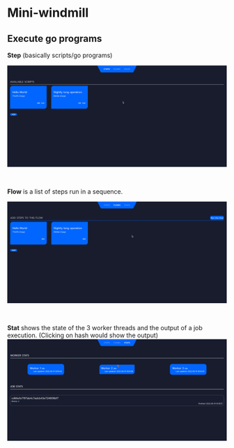 # Mini-windmill

## Execute go programs

**Step** (basically scripts/go programs)

![image info](images/step.png)

<br/>

**Flow** is a list of steps run in a sequence.

![image info](images/flow.png)

<br/>

**Stat** shows the state of the 3 worker threads and the output of a job execution. (Clicking on hash would show the output)
![image info](images/stat.png)

